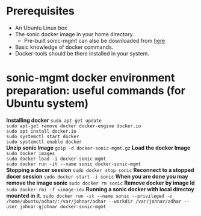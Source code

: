 # Prerequisites 
* An Ubuntu Linux box
* The sonic docker image in your home directory. 
  * Pre-built sonic-mgmt can also be downloaded from [here](https://sonic-jenkins.westus2.cloudapp.azure.com/job/bldenv/job/docker-sonic-mgmt/lastSuccessfulBuild/artifact/sonic-buildimage/target/docker-sonic-mgmt.gz)
* Basic knowledge of docker commands.
* Docker-tools should be there installed in your system.
# sonic-mgmt docker environment preparation: useful commands (for Ubuntu system)
**Installing docker**
``sudo apt-get update``<br>
``sudo apt-get remove docker docker-engine docker.io``<br>
``sudo apt install docker.io``<br>
``sudo systemctl start docker``<br>
``sudo systemctl enable docker``<br>
**Unzip sonic Image**
``gzip -d docker-sonic-mgmt.gz``
**Load the docker Image**
``sudo docker images``<br>
``sudo docker load -i docker-sonic-mgmt``<br>
``sudo docker run -it --name sonic docker-sonic-mgmt``<br>
**Stopping a docer session**
``sudo docker stop sonic``
**Reconnect to a stopped docer session**
``sudo docker start -i sonic``
**When you are done you may remove the image sonic**
``sudo docker rm sonic``
**Remove docker by image Id**
``sudo docker rmi -f <image-id>``
**Running a sonic docker with local directoy mounted in it.**
``sudo docker run -it --name sonic --privileged -v /home/ubuntu/adhar/:/var/johnar/adhar --workdir /var/johnar/adhar --user johnar:gjohnar docker-sonic-mgmt``

